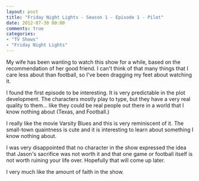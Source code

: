 ```yaml
---
layout: post
title: "Friday Night Lights - Season 1 - Episode 1 - Pilot"
date: 2012-07-30 00:00
comments: true
categories:
- "TV Shows"
- "Friday Night Lights"
---
```


My wife has been wanting to watch this show for a while, based on
the recommendation of her good friend. I can't think of that many
things that I care less about than football, so I've been
dragging my feet about watching it.

I found the first episode to be interesting. It is very
predictable in the plot development. The characters mostly play
to type, but they have a very real quality to them... like they
could be real people out there in a world that I know nothing
about (Texas, and Football.)

I really like the movie Varsity Blues and this is very
reminiscent of it. The small-town quaintness is cute and it is
interesting to learn about something I know nothing about.

I was very disappointed that no character in the show expressed
the idea that Jason's sacrifice was not worth it and that one
game or football itself is not worth ruining your life
over. Hopefully that will come up later.

I very much like the amount of faith in the show.
